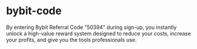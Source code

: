 # bybit-code
By entering Bybit Referral Code "50394" during sign-up, you instantly unlock a high-value reward system designed to reduce your costs, increase your profits, and give you the tools professionals use.

